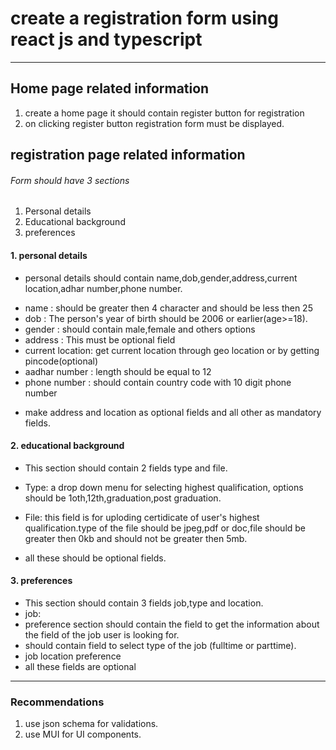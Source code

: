 # create a registration form using react js and typescript
***
## Home page related information
1. create a home page it should contain register button for registration
2. on clicking register button registration form must be displayed.


## registration page related information
###### Form should have 3 sections
1. Personal details
2. Educational background
3. preferences
#### 1. personal details 
+ personal details should contain name,dob,gender,address,current location,adhar number,phone number.
- name            : should be greater then 4 character and should be less then 25
- dob             : The person's year of birth should be 2006 or earlier(age>=18).
- gender          : should contain male,female and others options
- address         : This must be optional field
- current location: get current location through geo location or by getting pincode(optional)
- aadhar number   : length should be equal to 12
- phone number    : should contain country code with 10 digit phone number
  
+ make address and location as optional fields and all other as mandatory fields.
#### 2. educational background
- This section should contain 2 fields type and file.
  
- Type: a drop down menu for selecting highest qualification, options should be 1oth,12th,graduation,post graduation.
- File: this field is for uploding certidicate of user's highest qualification.type of the file should be jpeg,pdf or doc,file should be greater then 0kb and should not be greater then 5mb.
  
- all these should be optional fields.
#### 3. preferences
- This section should contain 3 fields job,type and location.
- job:
- preference section should contain the field to get the information about the field of the job user is looking for.
- should contain field to select type of the job (fulltime or parttime).
- job location preference
- all these fields are optional
***
### Recommendations
1. use json schema for validations.
2. use MUI for UI components.


